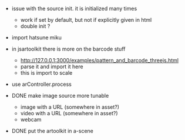 - issue with the source init. it is initialized many times
  - work if set by default, but not if explicitly given in html
  - double init ?
- import hatsune miku
- in jsartoolkit there is more on the barcode stuff
  - http://127.0.0.1:3000/examples/pattern_and_barcode_threejs.html
  - parse it and import it here
  - this is import to scale
- use arController.process
  

- DONE make image source more tunable
  - image with a URL (somewhere in asset?)
  - video with a URL (somewhere in asset?)
  - webcam
- DONE put the artoolkit in a-scene
